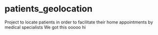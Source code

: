 # patients_geolocation
Project to locate patients in order to facilitate their home appointments by medical specialists
We got this ooooo
hi
